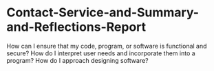 # Contact-Service-and-Summary-and-Reflections-Report

How can I ensure that my code, program, or software is functional and secure?
How do I interpret user needs and incorporate them into a program?
How do I approach designing software?
